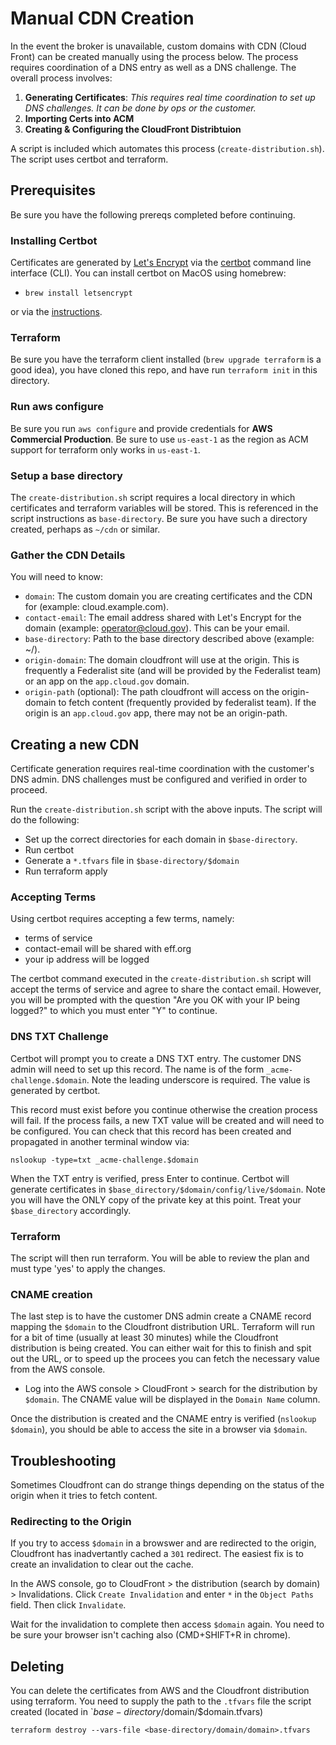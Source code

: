 # Manual CDN Creation

In the event the broker is unavailable, custom domains with CDN (Cloud Front) can be created manually using the process below. The process requires coordination of a DNS entry as well as a DNS challenge. The overall process involves:

1. **Generating Certificates**: *This requires real time coordination to set up DNS challenges. It can be done by ops or the customer.*
1. **Importing Certs into ACM**
1. **Creating & Configuring the CloudFront Distribtuion**

A script is included which automates this process (`create-distribution.sh`). The script uses certbot and terraform.

## Prerequisites

Be sure you have the following prereqs completed before continuing.

### Installing Certbot

Certificates are generated by [Let's Encrypt](https://letsencrypt.org/) via the [certbot](https://certbot.eff.org/) command line interface (CLI). You can install certbot on MacOS using homebrew:

* `brew install letsencrypt`

or via the [instructions](https://certbot.eff.org/docs/install.html).

### Terraform

Be sure you have the terraform client installed (`brew upgrade terraform` is a good idea), you have cloned this repo, and have run `terraform init` in this directory. 

### Run aws configure

Be sure you run `aws configure` and provide credentials for **AWS Commercial Production**. Be sure to use `us-east-1` as the region as ACM support for terraform only works in `us-east-1`.

### Setup a base directory

The `create-distribution.sh` script requires a local directory in which certificates and terraform variables will be stored. This is referenced in the script instructions as `base-directory`. Be sure you have such a directory created, perhaps as `~/cdn` or similar.

### Gather the CDN Details

You will need to know:

- `domain`: The custom domain you are creating certificates and the CDN for (example: cloud.example.com).
- `contact-email`: The email address shared with Let's Encrypt for the domain (example: operator@cloud.gov). This can be your email.
- `base-directory`: Path to the base directory described above (example: ~/).
- `origin-domain`: The domain cloudfront will use at the origin. This is frequently a Federalist site (and will be provided by the Federalist team) or an app on the `app.cloud.gov` domain.
- `origin-path` (optional): The path cloudfront will access on the origin-domain to fetch content (frequently provided by federalist team). If the origin is an `app.cloud.gov` app, there may not be an origin-path.

## Creating a new CDN

Certificate generation requires real-time coordination with the customer's DNS admin. DNS challenges must be configured and verified in order to proceed. 

Run the `create-distribution.sh` script with the above inputs.  The script will do the following:

- Set up the correct directories for each domain in `$base-directory`.
- Run certbot
- Generate a `*.tfvars` file in `$base-directory/$domain`
- Run terraform apply

### Accepting Terms

Using certbot requires accepting a few terms, namely:

- terms of service
- contact-email will be shared with eff.org
- your ip address will be logged

The certbot command executed in the `create-distribution.sh` script will accept the terms of service and agree to share the contact email. However, you will be prompted with the question "Are you OK with your IP being logged?" to which you must enter "Y" to continue.

### DNS TXT Challenge

Certbot will prompt you to create a DNS TXT entry. The customer DNS admin will need to set up this record. The name is of the form `_acme-challenge.$domain`. Note the leading underscore is required. The value is generated by certbot. 

This record must exist before you continue otherwise the creation process will fail. If the process fails, a new TXT value will be created and will need to be configured. You can check that this record has been created and propagated in another terminal window via:

```
nslookup -type=txt _acme-challenge.$domain
```

When the TXT entry is verified, press Enter to continue. Certbot will generate certificates in `$base_directory/$domain/config/live/$domain`. Note you will have the ONLY copy of the private key at this point. Treat your `$base_directory` accordingly.

### Terraform

The script will then run terraform. You will be able to review the plan and must type 'yes' to apply the changes.

### CNAME creation

The last step is to have the customer DNS admin create a CNAME record mapping the `$domain` to the Cloudfront distribution URL. Terraform will run for a bit of time (usually at least 30 minutes) while the Cloudfront distribution is being created. You can either wait for this to finish and spit out the URL, or to speed up the procees you can fetch the necessary value from the AWS console. 

- Log into the AWS console > CloudFront > search for the distribution by `$domain`. The CNAME value will be displayed in the `Domain Name` column.

Once the distribution is created and the CNAME entry is verified (`nslookup $domain`), you should be able to access the site in a browser via `$domain`.

## Troubleshooting

Sometimes Cloudfront can do strange things depending on the status of the origin when it tries to fetch content. 

### Redirecting to the Origin

If you try to access `$domain` in a browswer and are redirected to the origin, Cloudfront has inadvertantly cached a `301` redirect. The easiest fix is to create an invalidation to clear out the cache.

In the AWS console, go to CloudFront > the distribution (search by domain) > Invalidations. Click `Create Invalidation` and enter `*` in the `Object Paths` field. Then click `Invalidate`. 

Wait for the invalidation to complete then access `$domain` again. You need to be sure your browser isn't caching also (CMD+SHIFT+R in chrome).

## Deleting 

You can delete the certificates from AWS and the Cloudfront distribution using terraform. You need to supply the path to the `.tfvars` file the script created (located in `$base-directory/$domain/$domain.tfvars)

```
terraform destroy --vars-file <base-directory/domain/domain>.tfvars
```
